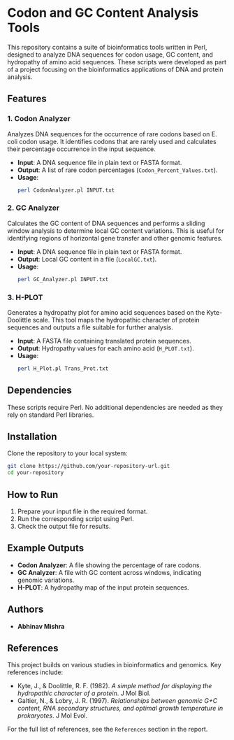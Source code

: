 # Codon and GC Content Analysis Tools

This repository contains a suite of bioinformatics tools written in Perl, designed to analyze DNA sequences for codon usage, GC content, and hydropathy of amino acid sequences. These scripts were developed as part of a project focusing on the bioinformatics applications of DNA and protein analysis.

## Features

### 1. Codon Analyzer
Analyzes DNA sequences for the occurrence of rare codons based on E. coli codon usage. It identifies codons that are rarely used and calculates their percentage occurrence in the input sequence.

- **Input**: A DNA sequence file in plain text or FASTA format.
- **Output**: A list of rare codon percentages (`Codon_Percent_Values.txt`).
- **Usage**:
  ```bash
  perl CodonAnalyzer.pl INPUT.txt
  ```

### 2. GC Analyzer
Calculates the GC content of DNA sequences and performs a sliding window analysis to determine local GC content variations. This is useful for identifying regions of horizontal gene transfer and other genomic features.

- **Input**: A DNA sequence file in plain text or FASTA format.
- **Output**: Local GC content in a file (`LocalGC.txt`).
- **Usage**:
  ```bash
  perl GC_Analyzer.pl INPUT.txt
  ```

### 3. H-PLOT
Generates a hydropathy plot for amino acid sequences based on the Kyte-Doolittle scale. This tool maps the hydropathic character of protein sequences and outputs a file suitable for further analysis.

- **Input**: A FASTA file containing translated protein sequences.
- **Output**: Hydropathy values for each amino acid (`H_PLOT.txt`).
- **Usage**:
  ```bash
  perl H_Plot.pl Trans_Prot.txt
  ```

## Dependencies
These scripts require Perl. No additional dependencies are needed as they rely on standard Perl libraries.

## Installation
Clone the repository to your local system:
```bash
git clone https://github.com/your-repository-url.git
cd your-repository
```

## How to Run
1. Prepare your input file in the required format.
2. Run the corresponding script using Perl.
3. Check the output file for results.

## Example Outputs
- **Codon Analyzer**: A file showing the percentage of rare codons.
- **GC Analyzer**: A file with GC content across windows, indicating genomic variations.
- **H-PLOT**: A hydropathy map of the input protein sequences.

## Authors
- **Abhinav Mishra**  

## References
This project builds on various studies in bioinformatics and genomics. Key references include:
- Kyte, J., & Doolittle, R. F. (1982). *A simple method for displaying the hydropathic character of a protein*. J Mol Biol.
- Galtier, N., & Lobry, J. R. (1997). *Relationships between genomic G+C content, RNA secondary structures, and optimal growth temperature in prokaryotes*. J Mol Evol.

For the full list of references, see the `References` section in the report.
